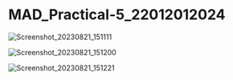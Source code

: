 # MAD_Practical-5_22012012024

![Screenshot_20230821_151111](https://github.com/AbhayHingrajiya/MAD_Practical-5_22012012024/assets/104710277/f2f378af-8f86-42fd-83bd-2ecb462fbdb9)

![Screenshot_20230821_151200](https://github.com/AbhayHingrajiya/MAD_Practical-5_22012012024/assets/104710277/a118d161-0186-43c1-aa12-264570e0aca4)

![Screenshot_20230821_151221](https://github.com/AbhayHingrajiya/MAD_Practical-5_22012012024/assets/104710277/6d06054f-89ab-4f85-ba6e-64488f0dbd4a)

